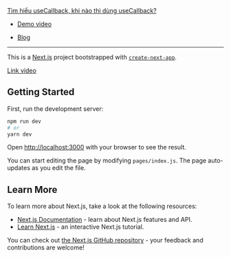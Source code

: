 [Tìm hiểu useCallback, khi nào thì dùng useCallback?](https://github.com/viiiprock/blog-examples/tree/main/when-to-use-useCallback)

- [Demo video](https://youtu.be/dxM2B1Tp9hQ)

- [Blog](https://viiiprock.com/blog/tim-hieu-usecallback-khi-nao-thi-dung-no-5fefb626d840a3f5cae0f9fe)

---

This is a [Next.js](https://nextjs.org/) project bootstrapped
with [`create-next-app`](https://github.com/vercel/next.js/tree/canary/packages/create-next-app).

[Link video](https://s.net.vn/JBIC)

## Getting Started

First, run the development server:

```bash
npm run dev
# or
yarn dev
```

Open [http://localhost:3000](http://localhost:3000) with your browser to see the result.

You can start editing the page by modifying `pages/index.js`. The page auto-updates as you edit the
file.

## Learn More

To learn more about Next.js, take a look at the following resources:

- [Next.js Documentation](https://nextjs.org/docs) - learn about Next.js features and API.
- [Learn Next.js](https://nextjs.org/learn) - an interactive Next.js tutorial.

You can check out [the Next.js GitHub repository](https://github.com/vercel/next.js/) - your
feedback and contributions are welcome!
